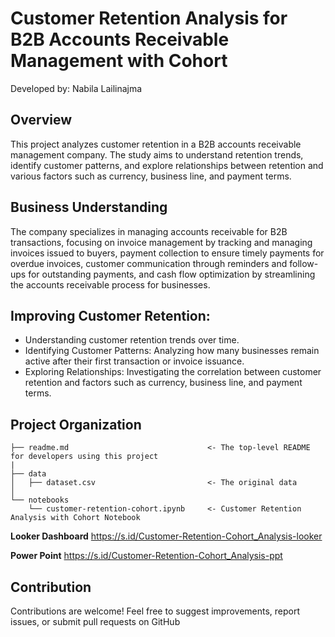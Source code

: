 # Customer Retention Analysis for B2B Accounts Receivable Management with Cohort

Developed by: Nabila Lailinajma

## Overview
This project analyzes customer retention in a B2B accounts receivable management company. The study aims to understand retention trends, identify customer patterns, and explore relationships between retention and various factors such as currency, business line, and payment terms.

## Business Understanding
The company specializes in managing accounts receivable for B2B transactions, focusing on invoice management by tracking and managing invoices issued to buyers, payment collection to ensure timely payments for overdue invoices, customer communication through reminders and follow-ups for outstanding payments, and cash flow optimization by streamlining the accounts receivable process for businesses.

## Improving Customer Retention:
- Understanding customer retention trends over time.
- Identifying Customer Patterns: Analyzing how many businesses remain active after their first transaction or invoice issuance.
- Exploring Relationships: Investigating the correlation between customer retention and factors such as currency, business line, and payment terms.

## Project Organization
    ├── readme.md                               <- The top-level README for developers using this project
    |
    ├── data
    │   ├── dataset.csv                         <- The original data
    │
    └── notebooks   
        └── customer-retention-cohort.ipynb     <- Customer Retention Analysis with Cohort Notebook 


**Looker Dashboard**
https://s.id/Customer-Retention-Cohort_Analysis-looker

**Power Point**
https://s.id/Customer-Retention-Cohort_Analysis-ppt

## Contribution
Contributions are welcome! Feel free to suggest improvements, report issues, or submit pull requests on GitHub
